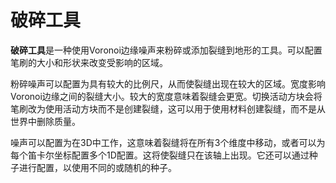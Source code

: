 # 破碎工具

**破碎工具**是一种使用Voronoi边缘噪声来粉碎或添加裂缝到地形的工具。可以配置笔刷的大小和形状来改变受影响的区域。

粉碎噪声可以配置为具有较大的比例尺，从而使裂缝出现在较大的区域。宽度影响Voronoi边缘之间的裂缝大小。较大的宽度意味着裂缝会更宽。切换活动方块会将笔刷改为使用活动方块而不是创建裂缝，这可以用于使用材料创建裂缝，而不是从世界中删除质量。

噪声可以配置为在3D中工作，这意味着裂缝将在所有3个维度中移动，或者可以为每个笛卡尔坐标配置多个1D配置。这将使裂缝只在该轴上出现。它还可以通过种子进行配置，以使用不同的或随机的种子。
